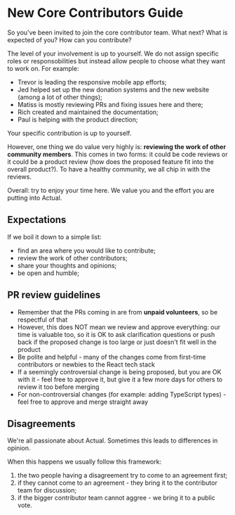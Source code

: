 # New Core Contributors Guide

So you've been invited to join the core contributor team. What next? What is expected of you? How can you contribute?

The level of your involvement is up to yourself. We do not assign specific roles or responsobilities but instead allow people to choose what they want to work on. For example:

- Trevor is leading the responsive mobile app efforts;
- Jed helped set up the new donation systems and the new website (among a lot of other things);
- Matiss is mostly reviewing PRs and fixing issues here and there;
- Rich created and maintained the documentation;
- Paul is helping with the product direction;

Your specific contribution is up to yourself.

However, one thing we do value very highly is: **reviewing the work of other community members**. This comes in two forms: it could be code reviews or it could be a product review (how does the proposed feature fit into the overall product?). To have a healthy community, we all chip in with the reviews.

Overall: try to enjoy your time here. We value you and the effort you are putting into Actual.

## Expectations

If we boil it down to a simple list:

- find an area where you would like to contribute;
- review the work of other contributors;
- share your thoughts and opinions;
- be open and humble;

## PR review guidelines

- Remember that the PRs coming in are from **unpaid volunteers**, so be respectful of that
- However, this does NOT mean we review and approve everything: our time is valuable too, so it is OK to ask clarification questions or push back if the proposed change is too large or just doesn't fit well in the product
- Be polite and helpful - many of the changes come from first-time contributors or newbies to the React tech stack
- If a seemingly controversial change is being proposed, but you are OK with it - feel free to approve it, but give it a few more days for others to review it too before merging
- For non-controversial changes (for example: adding TypeScript types) - feel free to approve and merge straight away

## Disagreements

We're all passionate about Actual. Sometimes this leads to differences in opinion.

When this happens we usually follow this framework:

1. the two people having a disagreement try to come to an agreement first;
2. if they cannot come to an agreement - they bring it to the contributor team for discussion;
3. if the bigger contributor team cannot aggree - we bring it to a public vote.
